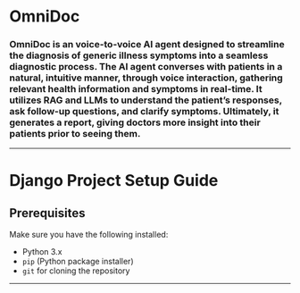 # OmniDoc

### OmniDoc is an voice-to-voice AI agent designed to streamline the diagnosis of generic illness symptoms into a seamless diagnostic process. The AI agent converses with patients in a natural, intuitive manner, through voice interaction, gathering relevant health information and symptoms in real-time. It utilizes RAG and LLMs to understand the patient’s responses, ask follow-up questions, and clarify symptoms. Ultimately, it generates a report, giving doctors more insight into their patients prior to seeing them.
---

# Django Project Setup Guide

## Prerequisites

Make sure you have the following installed:

- Python 3.x
- `pip` (Python package installer)
- `git` for cloning the repository

---

